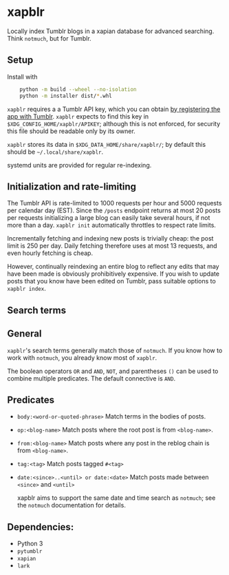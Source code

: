 xapblr
======

Locally index Tumblr blogs in a xapian database for advanced searching.
Think `notmuch`, but for Tumblr.

## Setup

Install with
```sh
    python -m build --wheel --no-isolation
    python -m installer dist/*.whl
```
`xapblr` requires a a Tumblr API key, which you can obtain [by registering the app with Tumblr](https://www.tumblr.com/oauth/apps).
`xapblr` expects to find this key in `$XDG_CONFIG_HOME/xapblr/APIKEY`; although
this is not enforced, for security this file should be readable only by its
owner.

`xapblr` stores its data in `$XDG_DATA_HOME/share/xapblr/`; by default this
should be `~/.local/share/xapblr`.

systemd units are provided for regular re-indexing.

## Initialization and rate-limiting

The Tumblr API is rate-limited to 1000 requests per hour and 5000 requests per
calendar day (EST). Since the `/posts` endpoint returns at most 20 posts per
requests initializing a large blog can easily take several hours, if not more
than a day. `xapblr init` automatically throttles to respect rate limits.

Incrementally fetching and indexing new posts is trivially cheap: the post
limit is 250 per day. Daily fetching therefore uses at most 13 requests, and
even hourly fetching is cheap.

However, continually reindexing an entire blog to reflect any edits that may
have been made is obviously prohibitively expensive. If you wish to update
posts that you know have been edited on Tumblr, pass suitable options to
`xapblr index`.

## Search terms

## General

`xapblr`'s search terms generally match those of `notmuch`. If you know how
to work with `notmuch`, you already know most of `xapblr`.

The boolean operators `OR` and `AND`, `NOT`, and parentheses `()` can be used to combine multiple predicates.
The default connective is `AND`.

## Predicates

* `body:<word-or-quoted-phrase>`
    Match terms in the bodies of posts.
* `op:<blog-name>`
    Match posts where the root post is from `<blog-name>`.
* `from:<blog-name>`
    Match posts where any post in the reblog chain is from `<blog-name>`.
* `tag:<tag>`
Match posts tagged `#<tag>`
* `date:<since>..<until> or date:<date>`
    Match posts made between `<since>` and `<until>`

    xapblr aims to support the same date and time search as `notmuch`; see the `notmuch` documentation for details.

## Dependencies: ##
 * Python 3
 * `pytumblr`
 * `xapian`
 * `lark`
